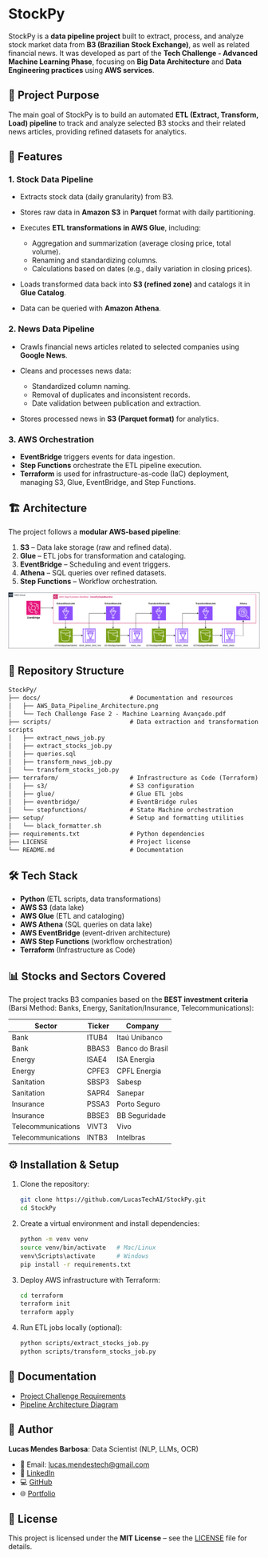 # StockPy

StockPy is a **data pipeline project** built to extract, process, and analyze stock market data from **B3 (Brazilian Stock Exchange)**, as well as related financial news.
It was developed as part of the **Tech Challenge - Advanced Machine Learning Phase**, focusing on **Big Data Architecture** and **Data Engineering practices** using **AWS services**.

## 📌 Project Purpose

The main goal of StockPy is to build an automated **ETL (Extract, Transform, Load) pipeline** to track and analyze selected B3 stocks and their related news articles, providing refined datasets for analytics.

## 🚀 Features

### 1. Stock Data Pipeline

* Extracts stock data (daily granularity) from B3.
* Stores raw data in **Amazon S3** in **Parquet** format with daily partitioning.
* Executes **ETL transformations in AWS Glue**, including:

  * Aggregation and summarization (average closing price, total volume).
  * Renaming and standardizing columns.
  * Calculations based on dates (e.g., daily variation in closing prices).
* Loads transformed data back into **S3 (refined zone)** and catalogs it in **Glue Catalog**.
* Data can be queried with **Amazon Athena**.

### 2. News Data Pipeline

* Crawls financial news articles related to selected companies using **Google News**.
* Cleans and processes news data:

  * Standardized column naming.
  * Removal of duplicates and inconsistent records.
  * Date validation between publication and extraction.
* Stores processed news in **S3 (Parquet format)** for analytics.

### 3. AWS Orchestration

* **EventBridge** triggers events for data ingestion.
* **Step Functions** orchestrate the ETL pipeline execution.
* **Terraform** is used for infrastructure-as-code (IaC) deployment, managing S3, Glue, EventBridge, and Step Functions.

## 🏗️ Architecture

The project follows a **modular AWS-based pipeline**:

1. **S3** – Data lake storage (raw and refined data).
2. **Glue** – ETL jobs for transformation and cataloging.
3. **EventBridge** – Scheduling and event triggers.
4. **Athena** – SQL queries over refined datasets.
5. **Step Functions** – Workflow orchestration.

![Pipeline Architecture](docs/AWS_Data_Pipeline_Architecture.png)



## 📂 Repository Structure

```
StockPy/
├── docs/                         # Documentation and resources
│   ├── AWS_Data_Pipeline_Architecture.png
│   └── Tech Challenge Fase 2 - Machine Learning Avançado.pdf
├── scripts/                      # Data extraction and transformation scripts
│   ├── extract_news_job.py
│   ├── extract_stocks_job.py
│   ├── queries.sql
│   ├── transform_news_job.py
│   └── transform_stocks_job.py
├── terraform/                    # Infrastructure as Code (Terraform)
│   ├── s3/                       # S3 configuration
│   ├── glue/                     # Glue ETL jobs
│   ├── eventbridge/              # EventBridge rules
│   └── stepfunctions/            # State Machine orchestration
├── setup/                        # Setup and formatting utilities
│   └── black_formatter.sh
├── requirements.txt              # Python dependencies
├── LICENSE                       # Project license
└── README.md                     # Documentation
```



## 🛠️ Tech Stack

* **Python** (ETL scripts, data transformations)
* **AWS S3** (data lake)
* **AWS Glue** (ETL and cataloging)
* **AWS Athena** (SQL queries on data lake)
* **AWS EventBridge** (event-driven architecture)
* **AWS Step Functions** (workflow orchestration)
* **Terraform** (Infrastructure as Code)



## 📊 Stocks and Sectors Covered

The project tracks B3 companies based on the **BEST investment criteria** (Barsi Method: Banks, Energy, Sanitation/Insurance, Telecommunications):

| Sector             | Ticker | Company         |
| ------------------ | ------ | --------------- |
| Bank               | ITUB4  | Itaú Unibanco   |
| Bank               | BBAS3  | Banco do Brasil |
| Energy             | ISAE4  | ISA Energia     |
| Energy             | CPFE3  | CPFL Energia    |
| Sanitation         | SBSP3  | Sabesp          |
| Sanitation         | SAPR4  | Sanepar         |
| Insurance          | PSSA3  | Porto Seguro    |
| Insurance          | BBSE3  | BB Seguridade   |
| Telecommunications | VIVT3  | Vivo            |
| Telecommunications | INTB3  | Intelbras       |



## ⚙️ Installation & Setup

1. Clone the repository:

   ```bash
   git clone https://github.com/LucasTechAI/StockPy.git
   cd StockPy
   ```

2. Create a virtual environment and install dependencies:

   ```bash
   python -m venv venv
   source venv/bin/activate   # Mac/Linux
   venv\Scripts\activate      # Windows
   pip install -r requirements.txt
   ```

3. Deploy AWS infrastructure with Terraform:

   ```bash
   cd terraform
   terraform init
   terraform apply
   ```

4. Run ETL jobs locally (optional):

   ```bash
   python scripts/extract_stocks_job.py
   python scripts/transform_stocks_job.py
   ```



## 📖 Documentation

* [Project Challenge Requirements](docs/Tech%20Challenge%20Fase%202%20-%20Machine%20Learning%20Avançado.pdf)
* [Pipeline Architecture Diagram](docs/AWS_Data_Pipeline_Architecture.png)



## 👤 Author

**Lucas Mendes Barbosa**: Data Scientist (NLP, LLMs, OCR)
* 📧 Email: [lucas.mendestech@gmail.com](mailto:lucas.mendestech@gmail.com)
* 🔗 [LinkedIn](https://www.linkedin.com/in/lucas-mendes-barbosa/)
* 💻 [GitHub](https://github.com/LucasTechAI/StockPy)
* 🌐 [Portfolio](https://musicmoodai.com.br/)



## 📜 License

This project is licensed under the **MIT License** – see the [LICENSE](LICENSE) file for details.

